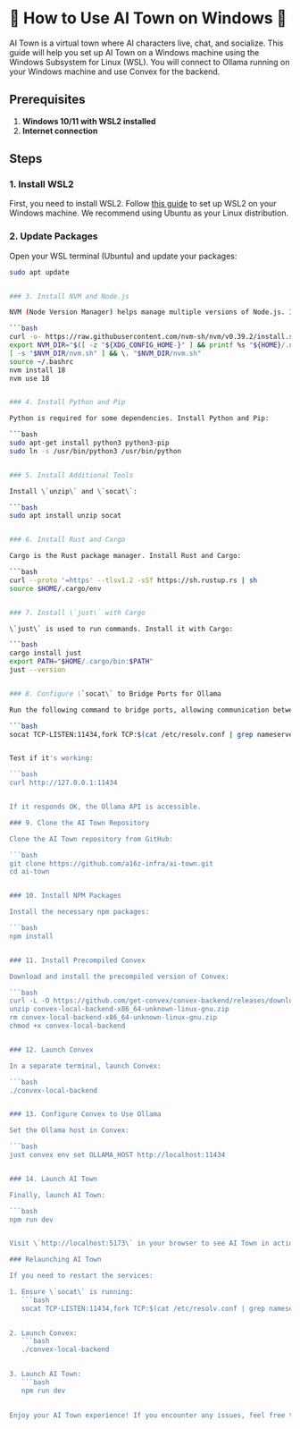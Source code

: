 
# 🌟 How to Use AI Town on Windows 🌟

AI Town is a virtual town where AI characters live, chat, and socialize. This guide will help you set up AI Town on a Windows machine using the Windows Subsystem for Linux (WSL). You will connect to Ollama running on your Windows machine and use Convex for the backend.

## Prerequisites

1. **Windows 10/11 with WSL2 installed**
2. **Internet connection**

## Steps

### 1. Install WSL2

First, you need to install WSL2. Follow [this guide](https://docs.microsoft.com/en-us/windows/wsl/install) to set up WSL2 on your Windows machine. We recommend using Ubuntu as your Linux distribution.

### 2. Update Packages

Open your WSL terminal (Ubuntu) and update your packages:

```bash
sudo apt update


### 3. Install NVM and Node.js

NVM (Node Version Manager) helps manage multiple versions of Node.js. Install NVM and Node.js 18 (the stable version):

```bash
curl -o- https://raw.githubusercontent.com/nvm-sh/nvm/v0.39.2/install.sh | bash
export NVM_DIR="$([ -z "${XDG_CONFIG_HOME-}" ] && printf %s "${HOME}/.nvm" || printf %s "${XDG_CONFIG_HOME}/nvm")"
[ -s "$NVM_DIR/nvm.sh" ] && \. "$NVM_DIR/nvm.sh"
source ~/.bashrc
nvm install 18
nvm use 18


### 4. Install Python and Pip

Python is required for some dependencies. Install Python and Pip:

```bash
sudo apt-get install python3 python3-pip
sudo ln -s /usr/bin/python3 /usr/bin/python


### 5. Install Additional Tools

Install \`unzip\` and \`socat\`:

```bash
sudo apt install unzip socat


### 6. Install Rust and Cargo

Cargo is the Rust package manager. Install Rust and Cargo:

```bash
curl --proto '=https' --tlsv1.2 -sSf https://sh.rustup.rs | sh
source $HOME/.cargo/env


### 7. Install \`just\` with Cargo

\`just\` is used to run commands. Install it with Cargo:

```bash
cargo install just
export PATH="$HOME/.cargo/bin:$PATH"
just --version


### 8. Configure \`socat\` to Bridge Ports for Ollama

Run the following command to bridge ports, allowing communication between Convex and Ollama:

```bash
socat TCP-LISTEN:11434,fork TCP:$(cat /etc/resolv.conf | grep nameserver | awk '{print $2}'):11434 &


Test if it's working:

```bash
curl http://127.0.0.1:11434


If it responds OK, the Ollama API is accessible.

### 9. Clone the AI Town Repository

Clone the AI Town repository from GitHub:

```bash
git clone https://github.com/a16z-infra/ai-town.git
cd ai-town


### 10. Install NPM Packages

Install the necessary npm packages:

```bash
npm install


### 11. Install Precompiled Convex

Download and install the precompiled version of Convex:

```bash
curl -L -O https://github.com/get-convex/convex-backend/releases/download/precompiled-2024-06-28-91981ab/convex-local-backend-x86_64-unknown-linux-gnu.zip
unzip convex-local-backend-x86_64-unknown-linux-gnu.zip
rm convex-local-backend-x86_64-unknown-linux-gnu.zip
chmod +x convex-local-backend


### 12. Launch Convex

In a separate terminal, launch Convex:

```bash
./convex-local-backend


### 13. Configure Convex to Use Ollama

Set the Ollama host in Convex:

```bash
just convex env set OLLAMA_HOST http://localhost:11434


### 14. Launch AI Town

Finally, launch AI Town:

```bash
npm run dev


Visit \`http://localhost:5173\` in your browser to see AI Town in action.

### Relaunching AI Town

If you need to restart the services:

1. Ensure \`socat\` is running:
   ```bash
   socat TCP-LISTEN:11434,fork TCP:$(cat /etc/resolv.conf | grep nameserver | awk '{print $2}'):11434 &
   

2. Launch Convex:
   ```bash
   ./convex-local-backend
   

3. Launch AI Town:
   ```bash
   npm run dev
   

Enjoy your AI Town experience! If you encounter any issues, feel free to reach out for support. 🌟
